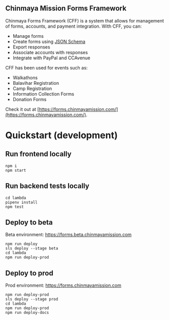 ## Chinmaya Mission Forms Framework

Chinmaya Forms Framework (CFF) is a system that allows for management of forms, accounts, and payment integration. With CFF, you can:

- Manage forms
- Create forms using [JSON Schema](https://json-schema.org/)
- Export responses
- Associate accounts with responses
- Integrate with PayPal and CCAvenue

CFF has been used for events such as:

- Walkathons
- Balavihar Registration
- Camp Registration
- Information Collection Forms
- Donation Forms

Check it out at [https://forms.chinmayamission.com/](https://forms.chinmayamission.com/).

# Quickstart (development)

## Run frontend locally

```
npm i
npm start
```

## Run backend tests locally

```
cd lambda
pipenv install
npm test
```

## Deploy to beta
Beta environment: https://forms.beta.chinmayamission.com

```
npm run deploy
sls deploy --stage beta
cd lambda
npm run deploy-prod
```

## Deploy to prod
Prod environment: https://forms.chinmayamission.com

```
npm run deploy-prod
sls deploy --stage prod
cd lambda
npm run deploy-prod
npm run deploy-docs
```